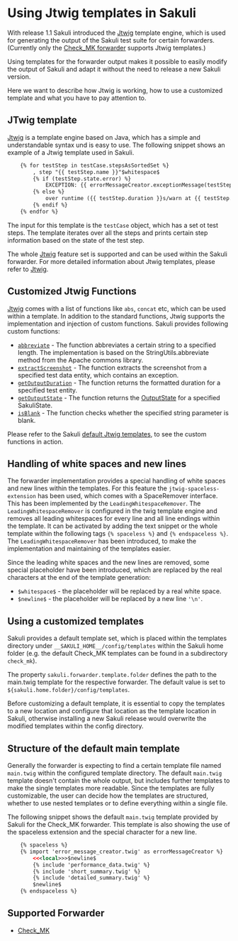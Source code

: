 # Using Jtwig templates in Sakuli

With release 1.1 Sakuli introduced the [Jtwig](http://jtwig.org/) template engine, which is used for generating the output of the Sakuli test suite for certain forwarders. (Currently only the [Check_MK forwarder](forwarder-checkmk.md) supports Jtwig templates.)

Using templates for the forwarder output makes it possible to easily modify the output of  Sakuli and adapt it without the need to release a new Sakuli version.

Here we want to describe how Jtwig is working, how to use a customized template and what you have to pay attention to.

## JTwig template
[Jtwig] is a template engine based on Java, which has a simple and understandable syntax und is easy to use. The following snippet shows an example of a Jtwig template used in Sakuli.


```.xml
    {% for testStep in testCase.stepsAsSortedSet %}
        , step "{{ testStep.name }}"$whitespace$
        {% if (testStep.state.error) %}
            EXCEPTION: {{ errorMessageCreator.exceptionMessage(testStep) }}
        {% else %}
            over runtime ({{ testStep.duration }}s/warn at {{ testStep.warningTime }}s)
        {% endif %}
    {% endfor %}
```

The input for this template is the ``testCase`` object, which has a set ot test steps. The template iterates over all the steps and prints certain step information based on the state of the test step.

The whole [Jtwig] feature set is supported and can be used within the Sakuli forwarder.
For more detailed information about Jtwig templates, please refer to [Jtwig].


## Customized Jtwig Functions

[Jtwig] comes with a list of functions like `abs`, `concat` etc, which can be used within a template. In addition to the standard functions, Jtwig supports the implementation and injection of custom functions. Sakuli provides following custom functions:
* [`abbreviate`](../src/sakuli-core/src/main/java/org/sakuli/services/forwarder/configuration/AbbreviateFunction.java) - The function abbreviates a certain string to a specified length. The implementation is based on the StringUtils.abbreviate method from the Apache commons library.
* [`extractScreenshot`](../src/sakuli-core/src/main/java/org/sakuli/services/forwarder/configuration/ExtractScreenshotFunction.java) - The function extracts the screenshot from a specified test data entity, which contains an exception.
* [`getOutputDuration`](../src/sakuli-core/src/main/java/org/sakuli/services/forwarder/configuration/GetOutputDurationFunction.java) - The function returns the formatted duration for a specified test entity.
* [`getOutputState`](../src/sakuli-core/src/main/java/org/sakuli/services/forwarder/configuration/GetOutputStateFunction.java) - The function returns the [OutputState](../src/sakuli-core/src/main/java/org/sakuli/datamodel/state/SakuliState.java) for a specified SakuliState.
* [`isBlank`](../src/sakuli-core/src/main/java/org/sakuli/services/forwarder/configuration/IsBlankFunction.java) - The function checks whether the specified string parameter is blank.

Please refer to the Sakuli [default Jtwig templates](../src/sakuli-common/src/main/resources/org/sakuli/common/config/templates), to see the custom functions in action.


## Handling of white spaces and new lines
The forwarder implementation provides a special handling of white spaces and new lines within the templates. For this feature the `jtwig-spaceless-extension` has been used, which comes with a SpaceRemover interface. This has been implemented by the `LeadingWhitespaceRemover`. The `LeadingWhitespaceRemover` is configured in the twig template engine and removes all leading whitespaces for every line and all line endings within the template. It can be activated by adding the text snippet or the whole template within the following tags `{% spaceless %}` and `{% endspaceless %}`.
The `LeadingWhitespaceRemover` has been introduced, to make the implementation and maintaining of the templates easier.

Since the leading white spaces and the new lines are removed, some special placeholder have been introduced, which are replaced by the real characters at the end of the template generation:
* `$whitespace$` - the placeholder will be replaced by a real white space.
* `$newline$` - the placeholder will be replaced by a new line `'\n'`.


## Using a customized templates

Sakuli provides a default template set, which is placed within the templates directory under `__SAKULI_HOME__/config/templates` within the Sakuli home folder (e.g. the default Check_MK templates can be found in a subdirectory `check_mk`).

The property `sakuli.forwarder.template.folder` defines the path to the main.twig template for the respective forwarder. The default value is set to `${sakuli.home.folder}/config/templates`.

Before customizing a default template, it is essential to copy the templates to a new location and configure that location as the template location in Sakuli, otherwise installing a new Sakuli release would overwrite the modified templates within the config directory.

## Structure of the default main template
Generally the forwarder is expecting to find a certain template file named `main.twig` within the configured template directory. The default `main.twig` template doesn't contain the whole output, but includes further templates to make the single templates more readable. Since the templates are fully customizable, the user can decide how the templates are structured, whether to use nested templates or to define everything within a single file.

The following snippet shows the default `main.twig` template provided by Sakuli for the Check_MK forwarder. This template is also showing the use of the spaceless extension and the special character for a new line.


```.xml
    {% spaceless %}
    {% import 'error_message_creator.twig' as errorMessageCreator %}
        <<<local>>>$newline$
        {% include 'performance_data.twig' %}
        {% include 'short_summary.twig' %}
        {% include 'detailed_summary.twig' %}
        $newline$
    {% endspaceless %}
```

## Supported Forwarder
* [Check_MK](forwarder-checkmk.md)

[Jtwig]: http://jtwig.org/
